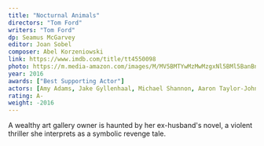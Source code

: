 ```yaml
---
title: "Nocturnal Animals"
directors: "Tom Ford"
writers: "Tom Ford"
dp: Seamus McGarvey
editor: Joan Sobel
composer: Abel Korzeniowski
link: https://www.imdb.com/title/tt4550098
photo: https://m.media-amazon.com/images/M/MV5BMTYwMzMwMzgxNl5BMl5BanBnXkFtZTgwMTA0MTUzMDI@._V1_FMjpg_UX1012_.jpg
year: 2016
awards: ["Best Supporting Actor"]
actors: [Amy Adams, Jake Gyllenhaal, Michael Shannon, Aaron Taylor-Johnson, Isla Fisher]
rating: A-
weight: -2016
---
```

A wealthy art gallery owner is haunted by her ex-husband's novel, a violent thriller she interprets as a symbolic revenge tale.